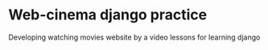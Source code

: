 # Web-cinema django practice
Developing watching movies website by a video lessons for learning django
